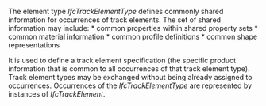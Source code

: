 The element type _IfcTrackElementType_ defines commonly shared information for occurrences of track elements. The set of shared information may include:
\* common properties within shared property sets
\* common material information
\* common profile definitions
\* common shape representations


It is used to define a track element specification (the specific product information that is common to all occurrences of that track element type). Track element types may be exchanged without being already assigned to occurrences.
Occurrences of the _IfcTrackElementType_ are represented by instances of _IfcTrackElement_.
